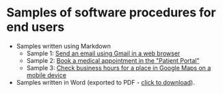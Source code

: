 # Samples of software procedures for end users
- Samples written using Markdown
  - Sample 1: [Send an email using Gmail in a web browser](samples/sample-1_mail/steps.md)
  - Sample 2: [Book a medical appointment in the "Patient Portal"](samples/sample-2_patient-portal/steps.md)
  - Sample 3: [Check business hours for a place in Google Maps on a mobile device](samples/sample-3_maps/steps.md)
- Samples written in Word (exported to PDF - [click to download](samples/Technical-writer-samples.pdf)).